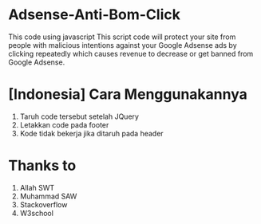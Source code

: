 # Adsense-Anti-Bom-Click
This code using javascript
This script code will protect your site from people with malicious intentions against your Google Adsense ads by clicking repeatedly which causes revenue to decrease or get banned from Google Adsense.

# [Indonesia] Cara Menggunakannya
1. Taruh code tersebut setelah JQuery
2. Letakkan code pada footer
3. Kode tidak bekerja jika ditaruh pada header

# Thanks to
1. Allah SWT
2. Muhammad SAW
3. Stackoverflow
4. W3school
